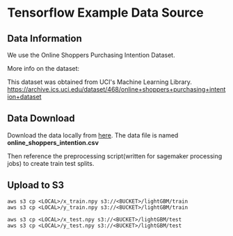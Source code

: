 # Tensorflow Example Data Source

## Data Information
We use the Online Shoppers Purchasing Intention Dataset.

More info on the dataset:

This dataset was obtained from  UCI's Machine Learning Library. https://archive.ics.uci.edu/dataset/468/online+shoppers+purchasing+intention+dataset


## Data Download
Download the data locally from [here](https://archive.ics.uci.edu/static/public/468/online+shoppers+purchasing+intention+dataset.zip). The data file is named **online_shoppers_intention.csv**

Then reference the preprocessing script(written for sagemaker processing jobs) to create train test splits.

## Upload to S3
```
aws s3 cp <LOCAL>/x_train.npy s3://<BUCKET>/lightGBM/train
aws s3 cp <LOCAL>/y_train.npy s3://<BUCKET>/lightGBM/train

aws s3 cp <LOCAL>/x_test.npy s3://<BUCKET>/lightGBM/test
aws s3 cp <LOCAL>/y_test.npy s3://<BUCKET>/lightGBM/test

```